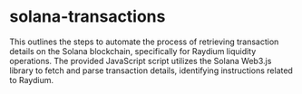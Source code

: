 # solana-transactions
This outlines the steps to automate the process of retrieving transaction details on the Solana blockchain, specifically for Raydium liquidity operations. The provided JavaScript script utilizes the Solana Web3.js library to fetch and parse transaction details, identifying instructions related to Raydium.
